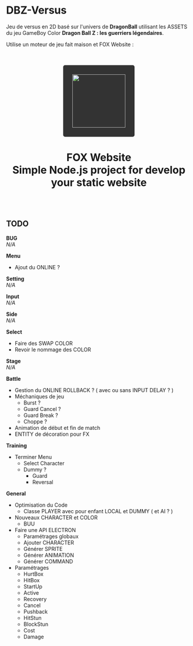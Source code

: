 # DBZ-Versus

Jeu de versus en 2D basé sur l'univers de __DragonBall__ utilisant les ASSETS du jeu GameBoy Color __Dragon Ball Z : les guerriers légendaires__.

Utilise un moteur de jeu fait maison et FOX Website :

<br/>
<br/>
<div align="center">
    <a href="https://fox-website.netlify.app" target="_blank">
        <img style="background-color: #333; padding: 25px; border-radius: 5px;" height="144" width="144" src="https://fox-website.netlify.app/assets/favicons/android-chrome-144x144.png">
    </a>
</div>
<div align="center">
    <h1>
        FOX Website<br/>
        Simple Node.js project for develop<br/>
        your static website
    </h1>
</div>
<br/>
<br/>

## TODO
__BUG__
<br/>*N/A*

__Menu__
* Ajout du ONLINE ?

__Setting__
<br/>*N/A*

__Input__
<br/>*N/A*

__Side__
<br/>*N/A*

__Select__
* Faire des SWAP COLOR
* Revoir le nommage des COLOR

__Stage__
<br/>*N/A*

__Battle__
* Gestion du ONLINE ROLLBACK ? ( avec ou sans INPUT DELAY ? )
* Méchaniques de jeu
    * Burst ?
    * Guard Cancel ?
    * Guard Break ?
    * Choppe ?
* Animation de début et fin de match 
* ENTITY de décoration pour FX 

__Training__
* Terminer Menu
    * Select Character
    * Dummy ?
        * Guard
        * Reversal

__General__
* Optimisation du Code
    * Classe PLAYER avec pour enfant LOCAL et DUMMY ( et AI ? )
* Nouveaux CHARACTER et COLOR
    * BUU
* Faire une API ELECTRON
    * Paramétrages globaux
    * Ajouter CHARACTER
    * Générer SPRITE
    * Générer ANIMATION
    * Générer COMMAND
* Paramétrages
    * HurtBox
    * HitBox
    * StartUp
    * Active
    * Recovery
    * Cancel
    * Pushback
    * HitStun
    * BlockStun
    * Cost
    * Damage